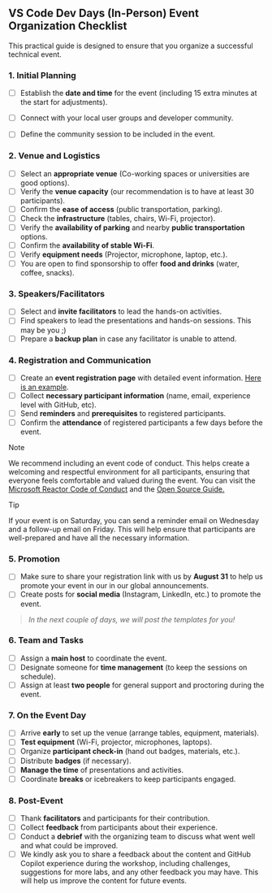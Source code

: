 ## **VS Code Dev Days (In-Person) Event Organization Checklist**

This practical guide is designed to  ensure that you organize a successful technical event.

### **1. Initial Planning**
- [ ] Establish the **date and time** for the event (including 15 extra minutes at the start for adjustments).
- [ ] Connect with your local user groups and developer community.
- [ ] Define the community session to be included in the event.


### **2. Venue and Logistics**
- [ ] Select an **appropriate venue** (Co-working spaces or universities are good options).
- [ ] Verify the **venue capacity** (our recommendation is to have at least 30 participants).
- [ ] Confirm the **ease of access** (public transportation, parking).
- [ ] Check the **infrastructure** (tables, chairs, Wi-Fi, projector).
- [ ] Verify the **availability of parking** and nearby **public transportation** options.
- [ ] Confirm the **availability of stable Wi-Fi**.
- [ ] Verify **equipment needs** (Projector, microphone, laptop, etc.).
- [ ] You are open to find sponsorship to offer **food and drinks** (water, coffee, snacks).

### **3. Speakers/Facilitators**
- [ ] Select and **invite facilitators** to lead the hands-on activities.
- [ ] Find speakers to lead the presentations and hands-on sessions. This may be you ;)
- [ ] Prepare a **backup plan** in case any facilitator is unable to attend.

### **4. Registration and Communication**
- [ ] Create an **event registration page** with detailed event information. [Here is an example](registration-page-draft.md).
- [ ] Collect **necessary participant information** (name, email, experience level with GitHub, etc).
- [ ] Send **reminders** and **prerequisites** to registered participants.
- [ ] Confirm the **attendance** of registered participants a few days before the event.

> [!NOTE]  
> We recommend including an event code of conduct. This helps create a welcoming and respectful environment for all participants, ensuring that everyone feels comfortable and valued during the event. You can visit the [Microsoft Reactor Code of Conduct](https://developer.microsoft.com/en-us/reactor/codeofconduct/) and the [Open Source Guide.](https://opensource.guide/code-of-conduct/)

> [!TIP]
> If your event is on Saturday, you can send a reminder email on Wednesday and a follow-up email on Friday. This will help ensure that participants are well-prepared and have all the necessary information.

### **5. Promotion**
- [ ] Make sure to share your registration link with us by **August 31** to help us promote your event in our in our global announcements.
- [ ] Create posts for **social media** (Instagram, LinkedIn, etc.) to promote the event.
> _In the next couple of days, we will post the templates for you!_

### **6. Team and Tasks**
- [ ] Assign a **main host** to coordinate the event.
- [ ] Designate someone for **time management** (to keep the sessions on schedule).
- [ ] Assign at least **two people** for general support and proctoring during the event.

### **7. On the Event Day**
- [ ] Arrive **early** to set up the venue (arrange tables, equipment, materials).
- [ ] **Test equipment** (Wi-Fi, projector, microphones, laptops).
- [ ] Organize **participant check-in** (hand out badges, materials, etc.).
- [ ] Distribute **badges** (if necessary).
- [ ] **Manage the time** of presentations and activities.
- [ ] Coordinate **breaks** or icebreakers to keep participants engaged.

### **8. Post-Event**
- [ ] Thank **facilitators** and participants for their contribution.
- [ ] Collect **feedback** from participants about their experience.
- [ ] Conduct a **debrief** with the organizing team to discuss what went well and what could be improved.
- [ ] We kindly ask you to share a feedback about the content and GitHub Copilot experience during the workshop, including challenges, suggestions for more labs, and any other feedback you may have. This will help us improve the content for future events.
